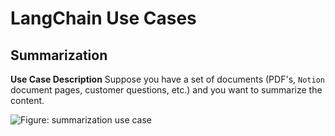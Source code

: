 # LangChain Use Cases

## Summarization

**Use Case Description**
Suppose you have a set of documents (PDF's, `Notion` document pages, customer questions, etc.) and you want to summarize the content.

![Figure: summarization use case](imagess/summarization_use_case_1.png)
